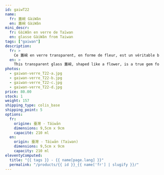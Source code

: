 ```yaml
---
id: gaiwT22
name:
  fr: 蓋碗 GàiWǎn
  en: 蓋碗 GàiWǎn
mini_descr:
  fr: GàiWǎn en verre de Taïwan
  en: glasse GàiWǎn from Taiwan
tags: ["gaiwan"]
description:
  fr: >
    Ce 蓋碗 en verre transparent, en forme de fleur, est un véritable bijou pour les amateurs de thé. Son design délicat et ses parois translucides permettent d’admirer la danse des feuilles lors de l’infusion.<!--more--> Léger et facile à manipuler, il ajoute une touche de poésie et d’élégance à vos moments de dégustation.
  en: >
    This transparent glass 蓋碗, shaped like a flower, is a true gem for tea enthusiasts. Its delicate design and translucent walls let you admire the dance of the tea leaves during infusion.<!--more--> Lightweight and easy to handle, it adds a touch of poetry and elegance to your tea moments.
photos:
  - gaiwan-verre_T22-a.jpg
  - gaiwan-verre_T22-b.jpg
  - gaiwan-verre_T22-c.jpg
  - gaiwan-verre_T22-d.jpg
price: 80.00
stock: 1
weight: 157
shipping_type: colis_base
shipping_point: 5
options:
  fr:
    origine: 臺灣 - Táiwān
    dimensions: 9,5cm x 9cm
    capacité: 210 ml
  en:
    origin: 臺灣 - Táiwān (Taiwan)
    dimensions: 9,5cm x 9cm
    capacity: 210 ml
eleventyComputed:
  title: "{{ tags }} - {{ name[page.lang] }}"
  permalink: "/products/{{ id }}_{{ name['fr'] | slugify }}/"
---
```

